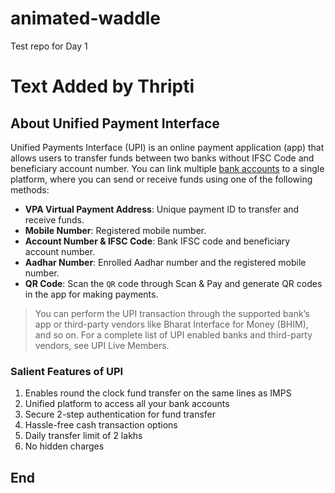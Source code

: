 # animated-waddle
Test repo for Day 1

# Text Added by Thripti
## About Unified Payment Interface

Unified Payments Interface (UPI) is an online payment application (app) that allows users to transfer funds between two banks without IFSC Code and beneficiary account number. You can link multiple [bank accounts](https://www.icicibank.com/) to a single platform, where you can send or receive funds using one of the following methods:

* **VPA Virtual Payment Address**: Unique payment ID to transfer and receive funds.
* **Mobile Number**: Registered mobile number.
* **Account Number & IFSC Code**: Bank IFSC code and beneficiary account number.
* **Aadhar Number**: Enrolled Aadhar number and the registered mobile number.
* **QR Code**: Scan the `QR` code through Scan & Pay and generate QR codes in the app for making payments.

> You can perform the UPI transaction through the supported bank’s app or third-party vendors like Bharat Interface for Money (BHIM), and so on. For a complete list of UPI enabled banks and third-party vendors, see UPI Live Members.

### Salient Features of UPI

1. Enables round the clock fund transfer on the same lines as IMPS
2. Unified platform to access all your bank accounts
3. Secure 2-step authentication for fund transfer
4. Hassle-free cash transaction options
5. Daily transfer limit of 2 lakhs
6. No hidden charges

## End

